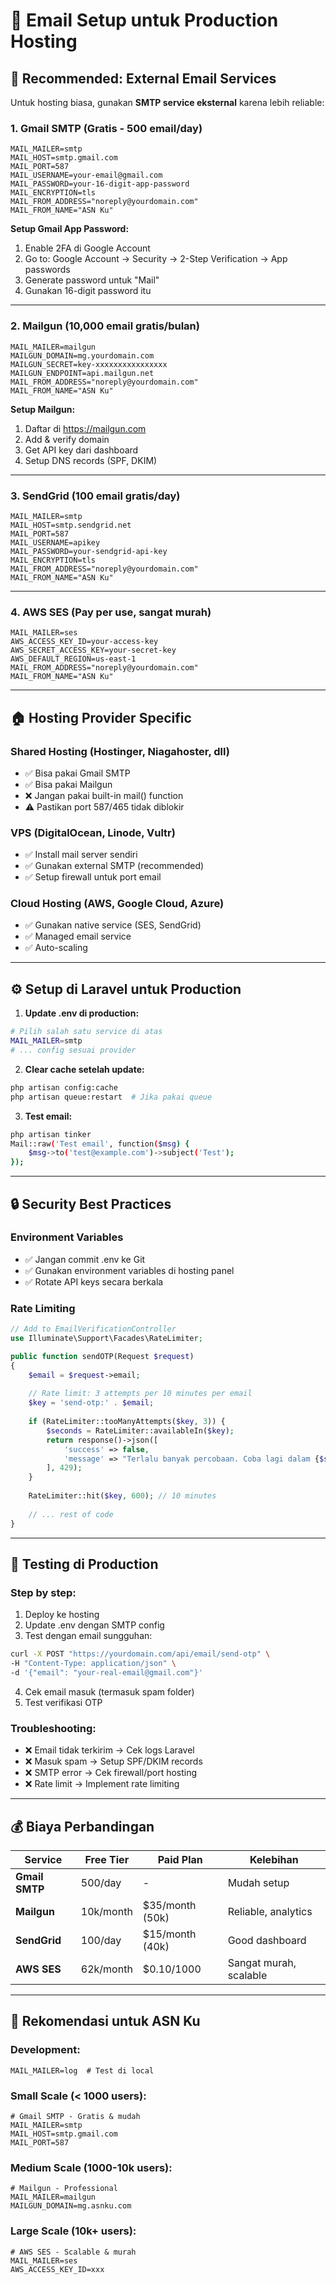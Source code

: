 # 📧 Email Setup untuk Production Hosting

## 🎯 **Recommended: External Email Services**

Untuk hosting biasa, gunakan **SMTP service eksternal** karena lebih reliable:

### 1. **Gmail SMTP** (Gratis - 500 email/day)

```env
MAIL_MAILER=smtp
MAIL_HOST=smtp.gmail.com
MAIL_PORT=587
MAIL_USERNAME=your-email@gmail.com
MAIL_PASSWORD=your-16-digit-app-password
MAIL_ENCRYPTION=tls
MAIL_FROM_ADDRESS="noreply@yourdomain.com"
MAIL_FROM_NAME="ASN Ku"
```

**Setup Gmail App Password:**
1. Enable 2FA di Google Account
2. Go to: Google Account → Security → 2-Step Verification → App passwords
3. Generate password untuk "Mail"
4. Gunakan 16-digit password itu

---

### 2. **Mailgun** (10,000 email gratis/bulan)

```env
MAIL_MAILER=mailgun
MAILGUN_DOMAIN=mg.yourdomain.com
MAILGUN_SECRET=key-xxxxxxxxxxxxxxxx
MAILGUN_ENDPOINT=api.mailgun.net
MAIL_FROM_ADDRESS="noreply@yourdomain.com"
MAIL_FROM_NAME="ASN Ku"
```

**Setup Mailgun:**
1. Daftar di https://mailgun.com
2. Add & verify domain
3. Get API key dari dashboard
4. Setup DNS records (SPF, DKIM)

---

### 3. **SendGrid** (100 email gratis/day)

```env
MAIL_MAILER=smtp
MAIL_HOST=smtp.sendgrid.net
MAIL_PORT=587
MAIL_USERNAME=apikey
MAIL_PASSWORD=your-sendgrid-api-key
MAIL_ENCRYPTION=tls
MAIL_FROM_ADDRESS="noreply@yourdomain.com"
MAIL_FROM_NAME="ASN Ku"
```

---

### 4. **AWS SES** (Pay per use, sangat murah)

```env
MAIL_MAILER=ses
AWS_ACCESS_KEY_ID=your-access-key
AWS_SECRET_ACCESS_KEY=your-secret-key
AWS_DEFAULT_REGION=us-east-1
MAIL_FROM_ADDRESS="noreply@yourdomain.com"
MAIL_FROM_NAME="ASN Ku"
```

---

## 🏠 **Hosting Provider Specific**

### **Shared Hosting (Hostinger, Niagahoster, dll)**
- ✅ Bisa pakai Gmail SMTP
- ✅ Bisa pakai Mailgun  
- ❌ Jangan pakai built-in mail() function
- ⚠️ Pastikan port 587/465 tidak diblokir

### **VPS (DigitalOcean, Linode, Vultr)**
- ✅ Install mail server sendiri
- ✅ Gunakan external SMTP (recommended)
- ✅ Setup firewall untuk port email

### **Cloud Hosting (AWS, Google Cloud, Azure)**
- ✅ Gunakan native service (SES, SendGrid)
- ✅ Managed email service
- ✅ Auto-scaling

---

## ⚙️ **Setup di Laravel untuk Production**

1. **Update .env di production:**
```bash
# Pilih salah satu service di atas
MAIL_MAILER=smtp
# ... config sesuai provider
```

2. **Clear cache setelah update:**
```bash
php artisan config:cache
php artisan queue:restart  # Jika pakai queue
```

3. **Test email:**
```bash
php artisan tinker
Mail::raw('Test email', function($msg) { 
    $msg->to('test@example.com')->subject('Test'); 
});
```

---

## 🔒 **Security Best Practices**

### **Environment Variables**
- ✅ Jangan commit .env ke Git
- ✅ Gunakan environment variables di hosting panel
- ✅ Rotate API keys secara berkala

### **Rate Limiting**
```php
// Add to EmailVerificationController
use Illuminate\Support\Facades\RateLimiter;

public function sendOTP(Request $request)
{
    $email = $request->email;
    
    // Rate limit: 3 attempts per 10 minutes per email
    $key = 'send-otp:' . $email;
    
    if (RateLimiter::tooManyAttempts($key, 3)) {
        $seconds = RateLimiter::availableIn($key);
        return response()->json([
            'success' => false,
            'message' => "Terlalu banyak percobaan. Coba lagi dalam {$seconds} detik."
        ], 429);
    }
    
    RateLimiter::hit($key, 600); // 10 minutes
    
    // ... rest of code
}
```

---

## 🧪 **Testing di Production**

### **Step by step:**
1. Deploy ke hosting
2. Update .env dengan SMTP config  
3. Test dengan email sungguhan:
```bash
curl -X POST "https://yourdomain.com/api/email/send-otp" \
-H "Content-Type: application/json" \
-d '{"email": "your-real-email@gmail.com"}'
```
4. Cek email masuk (termasuk spam folder)
5. Test verifikasi OTP

### **Troubleshooting:**
- ❌ Email tidak terkirim → Cek logs Laravel
- ❌ Masuk spam → Setup SPF/DKIM records  
- ❌ SMTP error → Cek firewall/port hosting
- ❌ Rate limit → Implement rate limiting

---

## 💰 **Biaya Perbandingan**

| Service | Free Tier | Paid Plan | Kelebihan |
|---------|-----------|-----------|-----------|
| **Gmail SMTP** | 500/day | - | Mudah setup |
| **Mailgun** | 10k/month | $35/month (50k) | Reliable, analytics |
| **SendGrid** | 100/day | $15/month (40k) | Good dashboard |
| **AWS SES** | 62k/month | $0.10/1000 | Sangat murah, scalable |

---

## 🎯 **Rekomendasi untuk ASN Ku**

### **Development:**
```env
MAIL_MAILER=log  # Test di local
```

### **Small Scale (< 1000 users):**
```env
# Gmail SMTP - Gratis & mudah
MAIL_MAILER=smtp
MAIL_HOST=smtp.gmail.com
MAIL_PORT=587
```

### **Medium Scale (1000-10k users):**
```env  
# Mailgun - Professional
MAIL_MAILER=mailgun
MAILGUN_DOMAIN=mg.asnku.com
```

### **Large Scale (10k+ users):**
```env
# AWS SES - Scalable & murah  
MAIL_MAILER=ses
AWS_ACCESS_KEY_ID=xxx
```